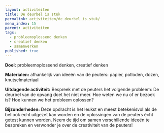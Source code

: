 ```yaml
---
layout: activiteiten
title: De deurbel is stuk
permalink: activiteiten/de_deurbel_is_stuk/
menu_index: 15
parent: activiteiten
tags:
  - probleemoplossend denken
  - creatief denken
  - samenwerken
published: true
---
```


**Doel:** probleemoplossend denken, creatief denken

<p style="margin-top: 10px;"/>

**Materialen:** afhankelijk van ideeën van de peuters: papier, potloden, dozen, knutselmateriaal

<p style="margin-top: 10px;"/>

**Uitdagende activiteit:** Bespreek met de peuters het volgende probleem: De deurbel van de opvang doet het niet meer. Hoe weten we nu of er bezoek is? Hoe kunnen we het probleem oplossen?

<p style="margin-top: 10px;"/>

**Bijzonderheden:** Deze opdracht is het leukst en meest betekenisvol als de bel ook echt uitgezet kan worden en de oplossingen van de peuters ècht getest kunnen worden. Neem de tijd om samen verschillende ideeën te bespreken en verwonder je over de creativiteit van de peuters!

